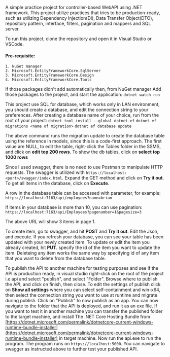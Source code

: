 A simple practice project for controller-based WebAPI using .NET framework. This project utilize practices that tries to be production-ready, such as utilizing Dependency Injection(DI), Data Transfer Object(DTO), repository pattern, interface, filters, pagination and mappers and SQL server.

To run this project, clone the repository and open it in Visual Studio or VSCode.

#### Pre-requisite:
	1. NuGet manager
	2. Microsoft.EntityFrameworkCore.SqlServer
	3. Microsoft.EntityFrameworkCore.Design
	4. Microsoft.EntityFrameworkCore.Tools

If those packages didn't add automatically then, from NuGet manager Add those packages to the project, and start the application:
`dotnet watch run`

This project use SQL for database, which works only in LAN environment, you should create a database, and edit the connection string to your preferences. After creating a database name of your choice, run from the root of your project:
`dotnet tool install --global dotnet-ef`
`dotnet ef migrations <name of migration>`
`dotnet ef database update`

The above command runs the migration update to create the database table using the reference in models, since this is a code-first approach. The first value are NULL, to edit the table, right-click the Tables folder in the SSMS, and click on **edit top 200 rows**. To show the db tables, click on **select top 1000 rows**

Since I used swagger, there is no need to use Postman to manipulate HTTP requests. The swagger is utilized with `https://localhost:<port>/swagger/index.html`. Expand the GET method and click on  **Try it out**. To get all items in the database, click on **Execute**.

A row in the database table can be accessed with parameter, for example:
`https://localhost:7163/api/employees?name=brian`

If items in your database is more than 10, you can use pagination:
`https://localhost:7163/api/Employees?pagenumber=1&pagesize=3`

The above URL will show 3 items in page 1. 

To create item, go to swagger, and hit **POST** and **Try it out**. Edit the Json, and execute. If you refresh your database, you can see your table has been updated with your newly created item. To update or edit the item you already created, hit **PUT**. specify the id of the item you want to update the item. Deleteing any item works the same way by specifying id of any item that you want to delete from the database table.

To publish the API to another machine for testing purposes and see if the API is production ready, in visual studio right-click on the root of the project i.e api and select "publish", and select "Folder". Browse where to publish the API, and click on finish, then close. To edit the settings of publish click on **Show all settings** where you can select self-containment and win-x64, then select the connection string you want to use at runtime and migrate during publish. Click on "Publish" to now publish as an app. You can now navigate to the folder that the API is deployed, and run it as an exe file. If you want to test it in another machine you can transfer the published folder to the target machine, and install The .NET Core Hosting Bundle from [https://dotnet.microsoft.com/permalink/dotnetcore-current-windows-runtime-bundle-installer](https://dotnet.microsoft.com/permalink/dotnetcore-current-windows-runtime-bundle-installer) in target machine. Now run the api.exe to run the program. The program runs on `https://localhost:5000`. You can navigate to swagger as instructed above to further test your published API.
